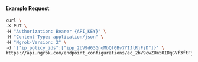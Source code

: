 <!-- Code generated for API Clients. DO NOT EDIT. -->

#### Example Request

```bash
curl \
-X PUT \
-H "Authorization: Bearer {API_KEY}" \
-H "Content-Type: application/json" \
-H "Ngrok-Version: 2" \
-d '{"ip_policy_ids":["ipp_2bV9d63GnoMbQf0Bv7YIJlRjFjD"]}' \
https://api.ngrok.com/endpoint_configurations/ec_2bV9cwZUm50IDqGVf3ftFjBzat2/ip_policy
```

